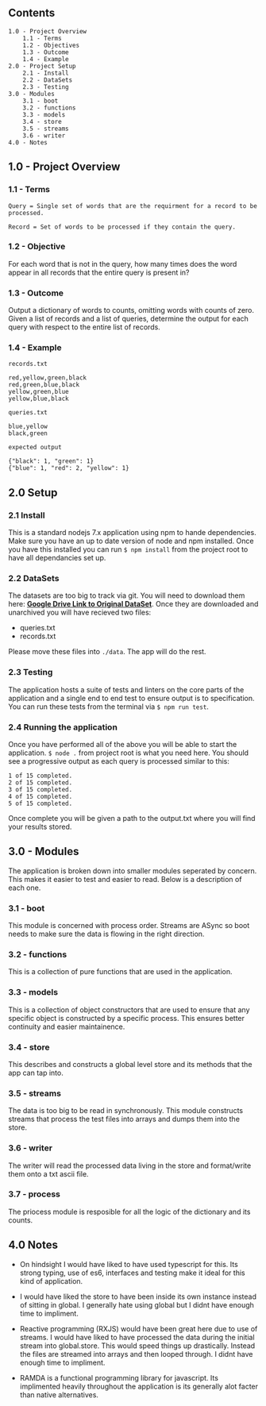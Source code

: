 ## Contents
```
1.0 - Project Overview
	1.1 - Terms
	1.2 - Objectives
	1.3 - Outcome
	1.4 - Example
2.0 - Project Setup
	2.1 - Install
	2.2 - DataSets
	2.3 - Testing
3.0 - Modules
	3.1 - boot
	3.2 - functions
	3.3 - models
	3.4 - store
	3.5 - streams
	3.6 - writer
4.0 - Notes
```
	
## 1.0 - Project Overview
### 1.1 - Terms
```
Query = Single set of words that are the requirment for a record to be processed.
```
```
Record = Set of words to be processed if they contain the query.
```
### 1.2 - Objective
For each word that is not in the query, how many times does the word appear in all records that the entire query is present in?

### 1.3 - Outcome
Output a dictionary of words to counts, omitting words with counts of zero. Given a list of records and a list of queries, determine the output for each query with respect to the entire list of records.

### 1.4 - Example
`records.txt`

```
red,yellow,green,black
red,green,blue,black
yellow,green,blue
yellow,blue,black
```
`queries.txt`
```
blue,yellow
black,green
```
`expected output`
```
{"black": 1, "green": 1}
{"blue": 1, "red": 2, "yellow": 1}
```

## 2.0 Setup
### 2.1 Install
This is a standard nodejs 7.x application using npm to hande dependencies. Make sure you have an up to date version of node and npm installed. Once you have this installed you can run `$ npm install` from the project root to have all dependancies set up.

### 2.2 DataSets
The datasets are too big to track via git. You will need to download them here: **[Google Drive Link to Original DataSet](https://drive.google.com/file/d/0B8ElIpBMAINRY3c0SnEzT3Npd0k/view)**. Once they are downloaded and unarchived you will have recieved two files:
- queries.txt
- records.txt

Please move these files into `./data`. The app will do the rest.

### 2.3 Testing
The application hosts a suite of tests and linters on the core parts of the application and a single end to end test to ensure output is to specification. You can run these tests from the terminal via `$ npm run test`.

### 2.4 Running the application
Once you have performed all of the above you will be able to start the application. `$ node .` from project root is what you need here. You should see a progressive output as each query is processed similar to this:
```
1 of 15 completed.
2 of 15 completed.
3 of 15 completed.
4 of 15 completed.
5 of 15 completed.
```
Once complete you will be given a path to the output.txt where you will find your results stored.

## 3.0 - Modules
The application is broken down into smaller modules seperated by concern. This makes it easier to test and easier to read. Below is a description of each one.

### 3.1 - boot
This module is concerned with process order. Streams are ASync so boot needs to make sure the data is flowing in the right direction.

### 3.2 - functions
This is a collection of pure functions that are used in the application. 

### 3.3 - models
This is a collection of object constructors that are used to ensure that any specific object is constructed by a specific process. This ensures better continuity and easier maintainence. 

### 3.4 - store
This describes and constructs a global level store and its methods that the app can tap into.

### 3.5 - streams
The data is too big to be read in synchronously. This module constructs streams that process the test files into arrays and dumps them into the store.

### 3.6 - writer
The writer will read the processed data living in the store and format/write them onto a txt ascii file.

### 3.7 - process
The priocess module is resposible for all the logic of the dictionary and its counts. 

## 4.0 Notes
- On hindsight I would have liked to have used typescript for this. Its strong typing, use of es6, interfaces and testing make it ideal for this kind of application.

- I would have liked the store to have been inside its own instance instead of sitting in global. I generally hate using global but I didnt have enough time to impliment. 

- Reactive programming (RXJS) would have been great here due to use of streams. I would have liked to have processed the data during the initial stream into global.store. This would speed things up drastically. Instead the files are streamed into arrays and then looped through. I didnt have enough time to impliment.

- RAMDA is a functional programming library for javascript. Its implimented heavily throughout the application is its generally alot facter than native alternatives. 
